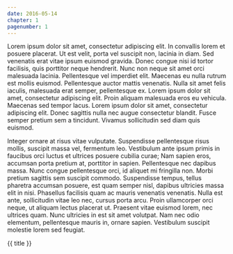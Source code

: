 ```yaml
---
date: 2016-05-14
chapter: 1
pagenumber: 1
---
```


Lorem ipsum dolor sit amet, consectetur adipiscing elit. In convallis lorem et posuere placerat. Ut est velit, porta vel suscipit non, lacinia in diam. Sed venenatis erat vitae ipsum euismod gravida. Donec congue nisi id tortor facilisis, quis porttitor neque hendrerit. Nunc non neque sit amet orci malesuada lacinia. Pellentesque vel imperdiet elit. Maecenas eu nulla rutrum est mollis euismod. Pellentesque auctor mattis venenatis. Nulla sit amet felis iaculis, malesuada erat semper, pellentesque ex. Lorem ipsum dolor sit amet, consectetur adipiscing elit. Proin aliquam malesuada eros eu vehicula. Maecenas sed tempor lacus. Lorem ipsum dolor sit amet, consectetur adipiscing elit. Donec sagittis nulla nec augue consectetur blandit. Fusce semper pretium sem a tincidunt. Vivamus sollicitudin sed diam quis euismod.

Integer ornare at risus vitae vulputate. Suspendisse pellentesque risus mollis, suscipit massa vel, fermentum leo. Vestibulum ante ipsum primis in faucibus orci luctus et ultrices posuere cubilia curae; Nam sapien eros, accumsan porta pretium at, porttitor in sapien. Pellentesque nec dapibus massa. Nunc congue pellentesque orci, id aliquet mi fringilla non. Morbi pretium sagittis sem suscipit commodo. Suspendisse tempus, tellus pharetra accumsan posuere, est quam semper nisl, dapibus ultricies massa elit in nisi. Phasellus facilisis quam ac mauris venenatis venenatis. Nulla est ante, sollicitudin vitae leo nec, cursus porta arcu. Proin ullamcorper orci neque, ut aliquam lectus placerat ut. Praesent vitae euismod lorem, nec ultrices quam. Nunc ultricies in est sit amet volutpat. Nam nec odio elementum, pellentesque mauris in, ornare sapien. Vestibulum suscipit molestie lorem sed feugiat.

<p>{{ title }}</p>
